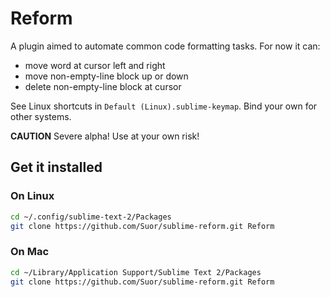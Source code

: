 # Reform

A plugin aimed to automate common code formatting tasks. For now it can:

- move word at cursor left and right
- move non-empty-line block up or down
- delete non-empty-line block at cursor

See Linux shortcuts in `Default (Linux).sublime-keymap`. Bind your own for other systems.


**CAUTION** Severe alpha! Use at your own risk!


## Get it installed ##

### On Linux ###

```bash
cd ~/.config/sublime-text-2/Packages
git clone https://github.com/Suor/sublime-reform.git Reform
```

### On Mac ###

```bash
cd ~/Library/Application Support/Sublime Text 2/Packages
git clone https://github.com/Suor/sublime-reform.git Reform
```
